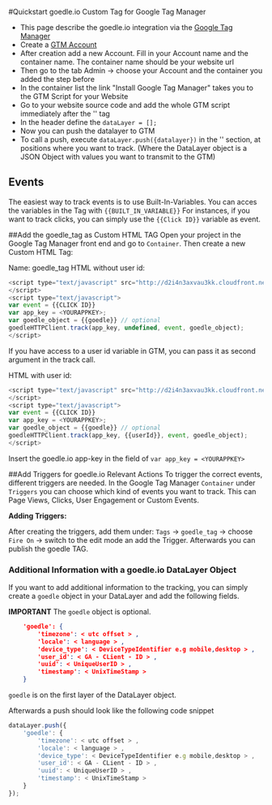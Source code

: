 #Quickstart goedle.io Custom Tag for Google Tag Manager

* This page describe the goedle.io integration via the [Google Tag Manager](https://developers.google.com/tag-manager/quickstart)
* Create a <a href="https://tagmanager.google.com">GTM Account</a> 
* After creation add a new Account. Fill in your Account name and the container name. The container name should be your website url
* Then go to the tab Admin -> choose your Account and the container you added the step before
* In the container list the link "Install Google Tag Manager" takes you to the GTM Script for your Website
* Go to your website source code and add the whole GTM script immediately after the '<body>' tag
* In the header define the `dataLayer = [];`
* Now you can push the datalayer to GTM
* To call a push, execute `dataLayer.push({datalayer})` in the '<body>' section, at positions where you want to track. (Where the DataLayer object is a JSON Object with values you want to transmit to the GTM)

## Events
The easiest way to track events is to use Built-In-Variables. You can acces the variables in the Tag with `{{BUILT_IN_VARIABLE}}`
For instances, if you want to track clicks, you can simply use the `{{Click ID}}` variable as event. 


##Add the goedle_tag as Custom HTML TAG
Open your project in the Google Tag Manager front end and go to `Container`. Then create a new Custom HTML Tag:

Name: goedle_tag
HTML without user id: 
```javascript
<script type="text/javascript" src="http://d2i4n3axvau3kk.cloudfront.net/goedle.js">
</script>
<script type="text/javascript">
var event = {{CLICK ID}}
var app_key = <YOURAPPKEY>;
var goedle_object = {{goedle}} // optional
goedleHTTPClient.track(app_key, undefined, event, goedle_object);
</script>
```

If you have access to a user id variable in GTM, you can pass it as second argument in the track call.

HTML with user id: 
```javascript
<script type="text/javascript" src="http://d2i4n3axvau3kk.cloudfront.net/goedle.js">
</script>
<script type="text/javascript">
var event = {{CLICK ID}}
var app_key = <YOURAPPKEY>;
var goedle_object = {{goedle}} // optional
goedleHTTPClient.track(app_key, {{userId}}, event, goedle_object);
</script>
```

Insert the goedle.io app-key in the field of 
`var app_key = <YOURAPPKEY>`


##Add Triggers for goedle.io Relevant Actions 
To trigger the correct events, different triggers are needed. In the Google Tag Manager `Container` under `Triggers` you can choose which kind of events you want to track. This can Page Views, Clicks, User Engagement or Custom Events. 

**Adding Triggers:**

After creating the triggers, add them under: `Tags` -> `goedle_tag`  -> choose `Fire On` -> switch to the edit mode an add the Trigger. Afterwards you can publish the goedle TAG. 

### Additional Information with a goedle.io DataLayer Object

If you want to add additional information to the tracking, you can simply create a `goedle` object in your DataLayer and add the following fields. 

**IMPORTANT** The `goedle` object is optional. 

<a name="goedle_object"></a>
```json
    'goedle': {
        'timezone': < utc offset > ,
        'locale': < language > ,
        'device_type': < DeviceTypeIdentifier e.g mobile,desktop > ,
        'user_id': < GA - CLient - ID > ,
        'uuid': < UniqueUserID > ,
        'timestamp': < UnixTimeStamp >
    }
```
`goedle` is on the first layer of the DataLayer object.

Afterwards a push should look like the following code snippet

```javascript
dataLayer.push({
    'goedle': {
        'timezone': < utc offset > ,
        'locale': < language > ,
        'device_type': < DeviceTypeIdentifier e.g mobile,desktop > ,
        'user_id': < GA - CLient - ID > ,
        'uuid': < UniqueUserID > ,
        'timestamp': < UnixTimeStamp >
    }
});
```
